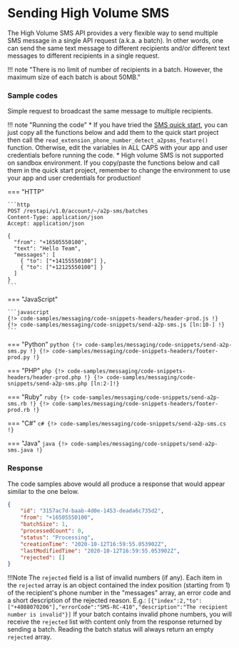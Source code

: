 # Sending High Volume SMS

The High Volume SMS API provides a very flexible way to send multiple SMS message in a single API request (a.k.a. a batch). In other words, one can send the same text message to different recipients and/or different text messages to different recipients in a single request.

!!! note "There is no limit of number of recipients in a batch. However, the maximum size of each batch is about 50MB."

### Sample codes

Simple request to broadcast the same message to multiple recipients.

!!! note "Running the code"
    * If you have tried the [SMS quick start](../../quick-start.md), you can just copy all the functions below and add them to the quick start project then call the `read_extension_phone_number_detect_a2psms_feature()` function. Otherwise, edit the variables in ALL CAPS with your app and user credentials before running the code.
    * High volume SMS is not supported on sandbox environment. If you copy/paste the functions below and call them in the quick start project, remember to change the environment to use your app and user credentials for production!

=== "HTTP"

    ```http
    POST /restapi/v1.0/account/~/a2p-sms/batches
    Content-Type: application/json
    Accept: application/json

    {
      "from": "+16505550100",
      "text": "Hello Team",
      "messages": [
        { "to": ["+14155550100"] },
        { "to": ["+12125550100"] }
      ]
    }
    ```

=== "JavaScript"

    ```javascript
    {!> code-samples/messaging/code-snippets-headers/header-prod.js !}
    {!> code-samples/messaging/code-snippets/send-a2p-sms.js [ln:10-] !}
    ```

=== "Python"
    ```python
    {!> code-samples/messaging/code-snippets/send-a2p-sms.py !}
    {!> code-samples/messaging/code-snippets-headers/footer-prod.py !}
    ```

=== "PHP"
    ```php
    {!> code-samples/messaging/code-snippets-headers/header-prod.php !}
    {!> code-samples/messaging/code-snippets/send-a2p-sms.php [ln:2-]!}
    ```

=== "Ruby"
    ```ruby
    {!> code-samples/messaging/code-snippets/send-a2p-sms.rb !}
    {!> code-samples/messaging/code-snippets-headers/footer-prod.rb !}
    ```

=== "C#"
    ```c#
    {!> code-samples/messaging/code-snippets/send-a2p-sms.cs !}
    ```

=== "Java"
    ```java
    {!> code-samples/messaging/code-snippets/send-a2p-sms.java !}
    ```

### Response

The code samples above would all produce a response that would appear similar to the one below.

```json
{
    "id": "3157ac7d-baab-4d0e-1453-deada6c735d2",
    "from": "+16505550100",
    "batchSize": 1,
    "processedCount": 0,
    "status": "Processing",
    "creationTime": "2020-10-12T16:59:55.053902Z",
    "lastModifiedTime": "2020-10-12T16:59:55.053902Z",
    "rejected": []
}
```

!!!Note
    The `rejected` field is a list of invalid numbers (if any). Each item in the `rejected` array is an object contained the index position (starting from 1) of the recipient's phone number in the "messages" array, an error code and a short description of the rejected reason. E.g.:
    ```
    [{"index":2,"to":["+4088070206"],"errorCode":"SMS-RC-410","description":"The recipient number is invalid"}]
    ```
    If your batch contains invalid phone numbers, you will receive the `rejected` list with content only from the response returned by sending a batch. Reading the batch status will always return an empty `rejected` array.
